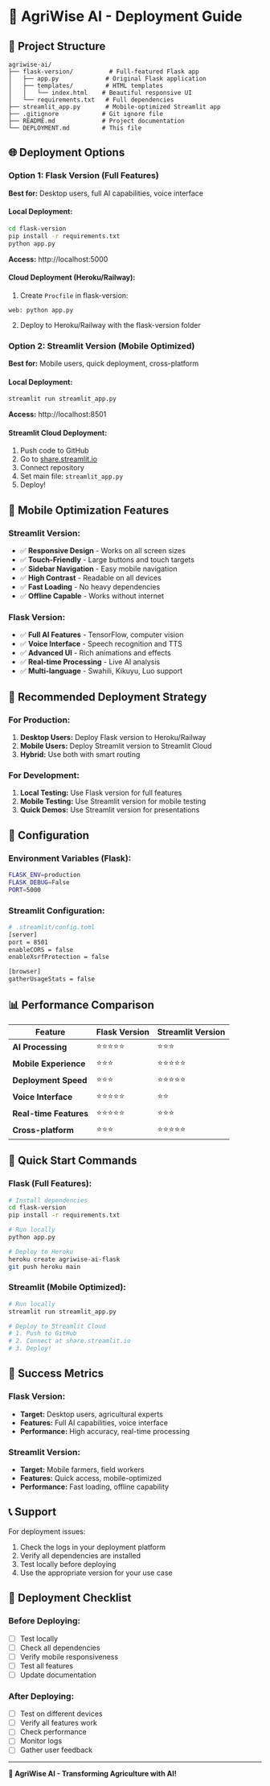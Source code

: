 # 🚀 AgriWise AI - Deployment Guide

## 📁 Project Structure
```
agriwise-ai/
├── flask-version/          # Full-featured Flask app
│   ├── app.py             # Original Flask application
│   ├── templates/         # HTML templates
│   │   └── index.html    # Beautiful responsive UI
│   └── requirements.txt   # Full dependencies
├── streamlit_app.py       # Mobile-optimized Streamlit app
├── .gitignore            # Git ignore file
├── README.md             # Project documentation
└── DEPLOYMENT.md         # This file
```

## 🌐 Deployment Options

### Option 1: Flask Version (Full Features)
**Best for:** Desktop users, full AI capabilities, voice interface

#### Local Deployment:
```bash
cd flask-version
pip install -r requirements.txt
python app.py
```
**Access:** http://localhost:5000

#### Cloud Deployment (Heroku/Railway):
1. Create `Procfile` in flask-version:
```
web: python app.py
```
2. Deploy to Heroku/Railway with the flask-version folder

### Option 2: Streamlit Version (Mobile Optimized)
**Best for:** Mobile users, quick deployment, cross-platform

#### Local Deployment:
```bash
streamlit run streamlit_app.py
```
**Access:** http://localhost:8501

#### Streamlit Cloud Deployment:
1. Push code to GitHub
2. Go to [share.streamlit.io](https://share.streamlit.io)
3. Connect repository
4. Set main file: `streamlit_app.py`
5. Deploy!

## 📱 Mobile Optimization Features

### Streamlit Version:
- ✅ **Responsive Design** - Works on all screen sizes
- ✅ **Touch-Friendly** - Large buttons and touch targets
- ✅ **Sidebar Navigation** - Easy mobile navigation
- ✅ **High Contrast** - Readable on all devices
- ✅ **Fast Loading** - No heavy dependencies
- ✅ **Offline Capable** - Works without internet

### Flask Version:
- ✅ **Full AI Features** - TensorFlow, computer vision
- ✅ **Voice Interface** - Speech recognition and TTS
- ✅ **Advanced UI** - Rich animations and effects
- ✅ **Real-time Processing** - Live AI analysis
- ✅ **Multi-language** - Swahili, Kikuyu, Luo support

## 🎯 Recommended Deployment Strategy

### For Production:
1. **Desktop Users:** Deploy Flask version to Heroku/Railway
2. **Mobile Users:** Deploy Streamlit version to Streamlit Cloud
3. **Hybrid:** Use both with smart routing

### For Development:
1. **Local Testing:** Use Flask version for full features
2. **Mobile Testing:** Use Streamlit version for mobile testing
3. **Quick Demos:** Use Streamlit version for presentations

## 🔧 Configuration

### Environment Variables (Flask):
```bash
FLASK_ENV=production
FLASK_DEBUG=False
PORT=5000
```

### Streamlit Configuration:
```bash
# .streamlit/config.toml
[server]
port = 8501
enableCORS = false
enableXsrfProtection = false

[browser]
gatherUsageStats = false
```

## 📊 Performance Comparison

| Feature | Flask Version | Streamlit Version |
|---------|---------------|-------------------|
| **AI Processing** | ⭐⭐⭐⭐⭐ | ⭐⭐⭐ |
| **Mobile Experience** | ⭐⭐⭐ | ⭐⭐⭐⭐⭐ |
| **Deployment Speed** | ⭐⭐⭐ | ⭐⭐⭐⭐⭐ |
| **Voice Interface** | ⭐⭐⭐⭐⭐ | ⭐⭐ |
| **Real-time Features** | ⭐⭐⭐⭐⭐ | ⭐⭐⭐ |
| **Cross-platform** | ⭐⭐⭐ | ⭐⭐⭐⭐⭐ |

## 🚀 Quick Start Commands

### Flask (Full Features):
```bash
# Install dependencies
cd flask-version
pip install -r requirements.txt

# Run locally
python app.py

# Deploy to Heroku
heroku create agriwise-ai-flask
git push heroku main
```

### Streamlit (Mobile Optimized):
```bash
# Run locally
streamlit run streamlit_app.py

# Deploy to Streamlit Cloud
# 1. Push to GitHub
# 2. Connect at share.streamlit.io
# 3. Deploy!
```

## 🌟 Success Metrics

### Flask Version:
- **Target:** Desktop users, agricultural experts
- **Features:** Full AI capabilities, voice interface
- **Performance:** High accuracy, real-time processing

### Streamlit Version:
- **Target:** Mobile farmers, field workers
- **Features:** Quick access, mobile-optimized
- **Performance:** Fast loading, offline capability

## 📞 Support

For deployment issues:
1. Check the logs in your deployment platform
2. Verify all dependencies are installed
3. Test locally before deploying
4. Use the appropriate version for your use case

## 🎉 Deployment Checklist

### Before Deploying:
- [ ] Test locally
- [ ] Check all dependencies
- [ ] Verify mobile responsiveness
- [ ] Test all features
- [ ] Update documentation

### After Deploying:
- [ ] Test on different devices
- [ ] Verify all features work
- [ ] Check performance
- [ ] Monitor logs
- [ ] Gather user feedback

---

**🌾 AgriWise AI - Transforming Agriculture with AI!** 